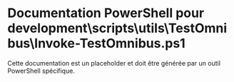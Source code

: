 # Documentation PowerShell pour development\scripts\utils\TestOmnibus\Invoke-TestOmnibus.ps1

Cette documentation est un placeholder et doit être générée par un outil PowerShell spécifique.
